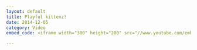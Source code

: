 ```yaml
---
layout: default
title: Playful kittenz!
date: 2014-12-05
category: Video
embed_code: <iframe width="300" height="200" src="//www.youtube.com/embed/zDUY0ESs8zU?list=PLrEnWoR732-DN561GnxXKMlocLMc4v4jL" frameborder="0" allowfullscreen></iframe>

---
```

